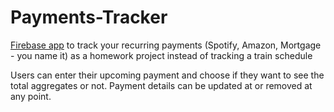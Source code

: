 # Payments-Tracker

[Firebase app](https://krosenk729.github.io/Payments-Tracker/) to track your recurring payments (Spotify, Amazon, Mortgage - you name it) as a homework project instead of tracking a train schedule 

Users can enter their upcoming payment and choose if they want to see the total aggregates or not. Payment details can be updated at or removed at any point. $$$$